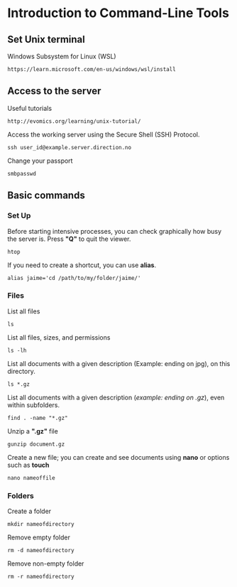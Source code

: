 # Introduction to Command-Line Tools

## Set Unix terminal
Windows Subsystem for Linux (WSL)
```
https://learn.microsoft.com/en-us/windows/wsl/install 
```
## Access to the server
Useful tutorials 
```
http://evomics.org/learning/unix-tutorial/ 
```
Access the working server using the Secure Shell (SSH) Protocol. 
```
ssh user_id@example.server.direction.no
```
Change your passport 
```
smbpasswd 
```
## Basic commands 

### Set Up
Before starting intensive processes, you can check graphically how busy the server is. Press **"Q"** to quit the viewer. 
```
htop
```
If you need to create a shortcut, you can use **alias**. 
```
alias jaime='cd /path/to/my/folder/jaime/'
```

### Files
List all files
```
ls
```
List all files, sizes, and permissions
```
ls -lh
```
List all documents with a given description (Example: ending on jpg), on this directory.
```
ls *.gz
```
List all documents with a given description (_example: ending on .gz_), even within subfolders.
```
find . -name "*.gz"
```

Unzip a **".gz"** file 
```
gunzip document.gz
```

Create a new file; you can create and see documents using **nano** or options such as **touch**
```
nano nameoffile
```


### Folders
Create a folder
```
mkdir nameofdirectory 
```
Remove empty folder
```
rm -d nameofdirectory  
```
Remove non-empty folder
```
rm -r nameofdirectory 
```




